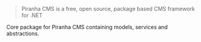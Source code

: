 > Piranha CMS is a free, open source, package based CMS framework for .NET

Core package for Piranha CMS containing models, services and abstractions.